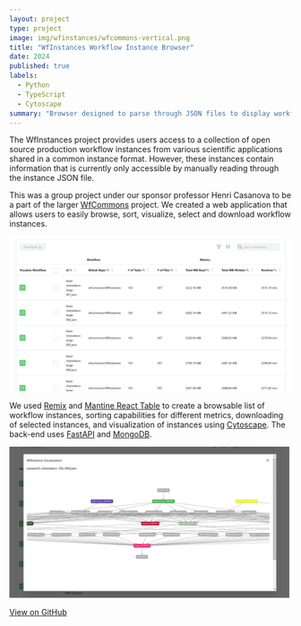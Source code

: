 ```yaml
---
layout: project
type: project
image: img/wfinstances/wfcommons-vertical.png
title: "WfInstances Workflow Instance Browser"
date: 2024
published: true
labels:
  - Python
  - TypeScript
  - Cytoscape
summary: "Browser designed to parse through JSON files to display workflow metrics for the WfCommons framework."
---
```


The WfInstances project provides users access to a collection of open source production workflow instances from various scientific applications shared in a common instance format. However, these instances contain information that is currently only accessible by manually reading through the instance JSON file.

This was a group project under our sponsor professor Henri Casanova to be a part of the larger [WfCommons](https://wfcommons.org/) project. We created a web application that allows users to easily browse, sort, visualize, select and download workflow instances.

<img width="700px"
class="mx-auto d-block center-justify"
src="../img/wfinstances/wfinstances_table.png" >

We used [Remix](https://remix.run/) and [Mantine React Table](https://www.mantine-react-table.com/) to create a browsable list of workflow instances, sorting capabilities for different metrics, downloading of selected instances, and visualization of instances using [Cytoscape](https://cytoscape.org/). The back-end uses [FastAPI](https://fastapi.tiangolo.com/) and [MongoDB](https://www.mongodb.com/).

<img width="500px"
class="mx-auto d-block center-justify"
src="../img/wfinstances/wfinstances_vis.png" >

<a href="https://github.com/ICS496WfCommons/wfinstances-browser" class="btn btn-outline-dark">View on GitHub</a>